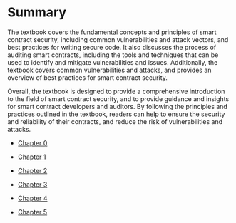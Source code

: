 # Summary
The textbook covers the fundamental concepts and principles of smart contract security, including common vulnerabilities and attack vectors, and best practices for writing secure code. It also discusses the process of auditing smart contracts, including the tools and techniques that can be used to identify and mitigate vulnerabilities and issues. Additionally, the textbook covers common vulnerabilities and attacks, and provides an overview of best practices for smart contract security.

Overall, the textbook is designed to provide a comprehensive introduction to the field of smart contract security, and to provide guidance and insights for smart contract developers and auditors. By following the principles and practices outlined in the textbook, readers can help to ensure the security and reliability of their contracts, and reduce the risk of vulnerabilities and attacks.

- [Chapter 0](./chapter_0.md)

- [Chapter 1](./chapter_1.md)

- [Chapter 2](./chapter_2.md)

- [Chapter 3](./chapter_3.md)

- [Chapter 4](./chapter_4.md)

- [Chapter 5](./chapter_5.md)